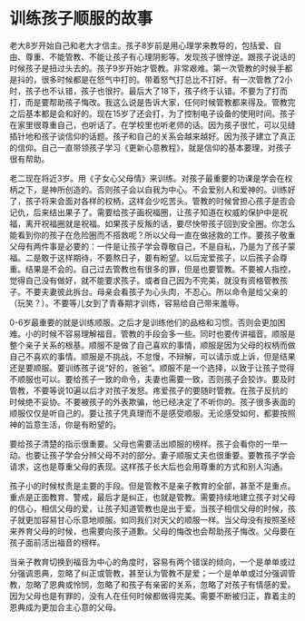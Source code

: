 # 训练孩子顺服的故事



<p>老大8岁开始自己和老大才信主。孩子8岁前是用心理学来教导的，包括爱、自由、尊重、不能管教、不能让孩子有心理阴影等。发现孩子很悖逆。跟孩子说话的时候孩子是扭过头去的。孩子9岁开始才管教。非常艰难。第一次管教的时候手都是抖的，很多时候都是在怒气中打的。带着怒气打总比不打好。有一次管教了2小时，孩子也不认错，孩子也很拧。最后大了18下，孩子终于认错。不要为了打而打，而是要帮助孩子悔改。我这么说是告诉大家，任何时候管教都来得及。管教完之后基本都是会和好的。现在15岁了还会打，为了控制电子设备的使用时间。孩子在家里很尊重自己，也听话了。在学校里也听老师的话。因为孩子很忙，可以见缝插针地和孩子谈信仰的话题。孩子和自己的关系会越来越好。因为孩子建立了真正的信仰。自己一直带领孩子学习《更新心意教程》，就是信仰的基本要理，对孩子很有帮助。</p>

<p>老二现在将近3岁。用《子女心父母情》来训练。对孩子最重要的功课是学会在权柄之下，是神所创造的。否则孩子会以自我为中心。不会爱别人和爱神的。训练好了，孩子将来会面对各样的权柄，这样会少吃苦头。管教的时候曾担心孩子是否会记仇，后来结出果子了。需要给孩子画祝福圈，让孩子知道在权威的保护中是祝福，离开祝福圈就是祝福。如果孩子反叛的话，要尽快带孩子回到安全圈。你怎么能看到你的孩子在危险圈而不搭救呢？所以父母一直在做拯救的工作。要孩子敬重父母有两件事是必要的：一件是让孩子学会尊敬自己，不是自私，乃是为了孩子蒙福。二是敢于这样期待，不要熬日子，要有盼望。以后宠爱孩子，以后孩子会尊重。结果是不会的。自己过去管教也有很多的罪，但是也要管教。不要被人指控，觉得自己没有做好，就不能要求孩子。或者自己因为不完美，就没有资格管教孩子。不要夫妻彼此拆台。母亲会看孩子为心头肉，不忍心。所以命令是给父亲的（玩笑？）。不要等儿女到了青春期才训练，容易给自己带来羞辱。</p>

<p>0-6岁最重要的就是训练顺服。之后才是训练他们的品格和习惯。否则会更加困难。小的时候不容易理解福音。管教的手段会多一些。同时也要传讲福音。顺服是整个亲子关系的根基。顺服不是做了自己喜欢的事情，顺服是因为父母的权柄而做自己不喜欢的事情。顺服是不挑战，不怠慢，不辩解，可以请示或上诉，但是结果还是要顺服。要训练孩子说“好的，爸爸”。顺服不是一个选择，以致于让孩子觉得不顺服也可以。要给孩子一致的命令，夫妻也需要一致，否则孩子会狡诈。要及时管教，不要等说10遍以后才对孩子发怒。疼爱孩子的要随时管教。在孩子反抗的时候绝不妥协。不要被孩子的外表欺骗，他已经决定了不听你的。孩子很多表面的顺服仅仅是听自己的。要让孩子凭真理而不是感受顺服。无论感受如何，都要按照神的旨意生活，你是有盼望的。</p>

<p>要给孩子清楚的指示很重要。父母也需要活出顺服的榜样。孩子会看你的一举一动。也要让孩子学会分辨父母不对的部分。妻子顺服丈夫也很重要。要教孩子学会请求，这也是尊重父母的表现。这样孩子长大后也会用尊重的方式和别人沟通。</p>

<p>孩子小的时候杖责是主要的手段。但是管教不是亲子教育的全部，甚至不是重点。重点是正面教育、警戒，最后才是纠正，也就是管教。需要持续地建立孩子对父母的信心，相信父母的爱，让孩子知道管教也是出于爱。当孩子相信父母的时候，孩子就更加容易甘心乐意地顺服。如同我们对天父的顺服一样。当父母没有按照圣经来养育父母的时候，也需要向孩子道歉。父母的悔改也会帮助孩子悔改。父母要在孩子面前活出福音的榜样。</p>

<p>当亲子教育切换到福音为中心的角度时，容易有两个错误的倾向，一个是单单或过分强调恩典，忽略了纠正或管教，甚至认为管教不是爱；一个是单单或过分强调管教，忽略了恩典或怜悯，忽略了和孩子有亲密的关系，忽略了对孩子有情感的爱。因为父母也是有罪的，没有人在任何时候都做得完美。需要不断被归正，靠着主的恩典成为更加合主心意的父母。</p>